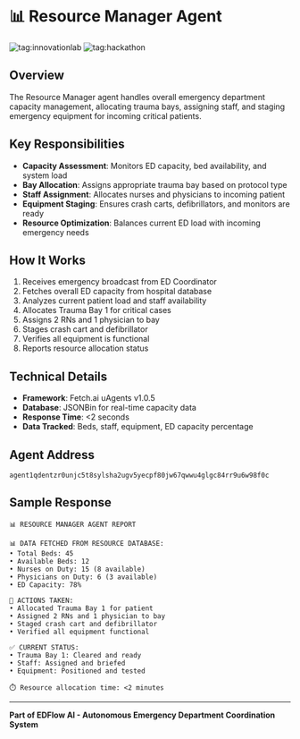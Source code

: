# 📊 Resource Manager Agent

![tag:innovationlab](https://img.shields.io/badge/innovationlab-3D8BD3)
![tag:hackathon](https://img.shields.io/badge/hackathon-5F43F1)

## Overview

The Resource Manager agent handles overall emergency department capacity management, allocating trauma bays, assigning staff, and staging emergency equipment for incoming critical patients.

## Key Responsibilities

- **Capacity Assessment**: Monitors ED capacity, bed availability, and system load
- **Bay Allocation**: Assigns appropriate trauma bay based on protocol type
- **Staff Assignment**: Allocates nurses and physicians to incoming patient
- **Equipment Staging**: Ensures crash carts, defibrillators, and monitors are ready
- **Resource Optimization**: Balances current ED load with incoming emergency needs

## How It Works

1. Receives emergency broadcast from ED Coordinator
2. Fetches overall ED capacity from hospital database
3. Analyzes current patient load and staff availability
4. Allocates Trauma Bay 1 for critical cases
5. Assigns 2 RNs and 1 physician to bay
6. Stages crash cart and defibrillator
7. Verifies all equipment is functional
8. Reports resource allocation status

## Technical Details

- **Framework**: Fetch.ai uAgents v1.0.5
- **Database**: JSONBin for real-time capacity data
- **Response Time**: <2 seconds
- **Data Tracked**: Beds, staff, equipment, ED capacity percentage

## Agent Address

`agent1qdentzr0unjc5t8sylsha2ugv5yecpf80jw67qwwu4glgc84rr9u6w98f0c`

## Sample Response

```
📊 RESOURCE MANAGER AGENT REPORT

📊 DATA FETCHED FROM RESOURCE DATABASE:
• Total Beds: 45
• Available Beds: 12
• Nurses on Duty: 15 (8 available)
• Physicians on Duty: 6 (3 available)
• ED Capacity: 78%

🔧 ACTIONS TAKEN:
• Allocated Trauma Bay 1 for patient
• Assigned 2 RNs and 1 physician to bay
• Staged crash cart and defibrillator
• Verified all equipment functional

✅ CURRENT STATUS:
• Trauma Bay 1: Cleared and ready
• Staff: Assigned and briefed
• Equipment: Positioned and tested

⏱️ Resource allocation time: <2 minutes
```

---

**Part of EDFlow AI - Autonomous Emergency Department Coordination System**